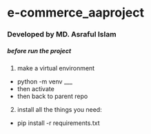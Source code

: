 # e-commerce_aaproject
### Developed by MD. Asraful Islam

##### before run the project
1. make a virtual environment
  - python -m venv ___
  - then activate
  - then back to parent repo
2. install all the things you need:
  - pip install -r requirements.txt
     

